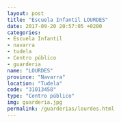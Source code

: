 ```yaml
---
layout: post
title: "Escuela Infantil LOURDES"
date: 2017-09-20 20:57:05 +0200
categories:
- Escuela Infantil
- navarra
- tudela
- Centro público
- guarderia
name: "LOURDES"
province: "Navarra"
location: "Tudela"
code: "31013458"
type: "Centro público"
img: guarderia.jpg
permalink: /guarderias/lourdes.html
---
```

